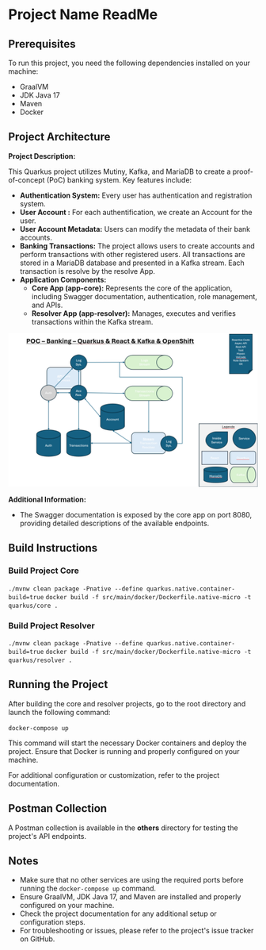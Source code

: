 # Project Name ReadMe

## Prerequisites

To run this project, you need the following dependencies installed on your machine:

- GraalVM
- JDK Java 17
- Maven
- Docker

## Project Architecture

**Project Description:**

This Quarkus project utilizes Mutiny, Kafka, and MariaDB to create a proof-of-concept (PoC) banking system. Key features include:

- **Authentication System:** Every user has authentication and registration system.
- **User Account :** For each authentification, we create an Account for the user.
- **User Account Metadata:** Users can modify the metadata of their bank accounts.
- **Banking Transactions:** The project allows users to create accounts and perform transactions with other registered users. All transactions are stored in a MariaDB database and presented in a Kafka stream. Each transaction is resolve by the resolve App.
- **Application Components:**
  - **Core App (app-core):** Represents the core of the application, including Swagger documentation, authentication, role management, and APIs.
  - **Resolver App (app-resolver):** Manages, executes and verifies transactions within the Kafka stream.

![Image Architecture projet](others/Architecture.png "Architecture")

**Additional Information:**

- The Swagger documentation is exposed by the core app on port 8080, providing detailed descriptions of the available endpoints.

## Build Instructions

### Build Project Core

`./mvnw clean package -Pnative --define quarkus.native.container-build=true`
`docker build -f src/main/docker/Dockerfile.native-micro -t quarkus/core .`

### Build Project Resolver

`./mvnw clean package -Pnative --define quarkus.native.container-build=true`
`docker build -f src/main/docker/Dockerfile.native-micro -t quarkus/resolver .`

## Running the Project

After building the core and resolver projects, go to the root directory and launch the following command:

`docker-compose up`

This command will start the necessary Docker containers and deploy the project. Ensure that Docker is running and properly configured on your machine.

For additional configuration or customization, refer to the project documentation.

## Postman Collection

A Postman collection is available in the **others** directory for testing the project's API endpoints.

## Notes

- Make sure that no other services are using the required ports before running the `docker-compose up` command.
- Ensure GraalVM, JDK Java 17, and Maven are installed and properly configured on your machine.
- Check the project documentation for any additional setup or configuration steps.
- For troubleshooting or issues, please refer to the project's issue tracker on GitHub.
